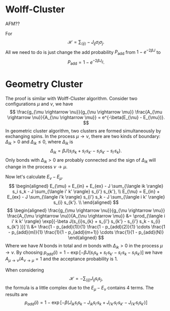 # Wolff-Cluster

AFM??

For
$$
\mathcal{H} = \sum_{\langle ij \rangle} -J_{ij} \sigma_{i} \sigma_{j}.
$$
All we need to do is just change the add probability $P_{\text{add}}$ from $1 - e^{-2\beta J}$ to
$$
P_{\text{add}} = 1 - e^{-2\beta J_{ij}}.
$$

# Geometry Cluster
The proof is similar with Wolff-Cluster algorithm. Consider two configurations $\mu$ and $\nu$, we have
$$
\frac{g_{\mu \rightarrow \nu}}{g_{\nu \rightarrow \mu}} \frac{A_{\mu \rightarrow \nu}}{A_{\nu \rightarrow \mu}} = e^{-\beta(E_{\nu} - E_{\mu})}.
$$
In geometric cluster algorithm, two clusters are formed simultaneously by exchanging spins. In the process $\mu \rightarrow \nu$, there are two kinds of boundary: $\Delta_{ik} \gt 0$ and $\Delta_{ik} \le 0$, where $\Delta_{ik}$ is
$$
\Delta_{ik} = \beta J (s_{i}s_{k} + s_{i'}s_{k'} - s_{i}s_{k'} - s_{i'}s_{k}).
$$
Only bonds with $\Delta_{ik} > 0$ are probably connected and the sign of $\Delta_{ik}$ will change in the process $\nu \rightarrow \mu$.

Now let's calculate $E_{\nu} - E_{\mu}$.
$$
\begin{aligned}
E_{\mu} = E_{in} + E_{ex} - J \sum_{\langle ik \rangle} s_i s_k - J \sum_{\langle i' k' \rangle} s_{i'} s_{k'}, \\
E_{\nu} = E_{in} + E_{ex} - J \sum_{\langle i'k \rangle} s_{i'} s_k - J \sum_{\langle i k' \rangle} s_{i} s_{k'}. \\
\end{aligned}
$$
$$
\begin{aligned}
\frac{g_{\mu \rightarrow \nu}}{g_{\nu \rightarrow \mu}} \frac{A_{\mu \rightarrow \nu}}{A_{\nu \rightarrow \mu}}
&= \prod_{\langle i i' k k' \rangle} \exp[{-\beta J(s_{i}s_{k} + s_{i'} s_{k'} - s_{i'} s_k - s_{i} s_{k'} )}] \\
&= \frac{1 - p_{add}(1)}{1} \frac{1 - p_{add}(2)}{1} \cdots \frac{1 - p_{add}(m)}{1} \frac{1}{1 - p_{add}(m+1)} \cdots \frac{1}{1 - p_{add}(N)}
\end{aligned}
$$
Where we have $N$ bonds in total and $m$ bonds with $\Delta_{ik} \gt 0$ in the process $\mu \rightarrow \nu$. By choosing $p_{add}(i) = 1 - \exp[-\beta J(s_{i}s_{k} + s_{i'} s_{k'} - s_{i'} s_k - s_{i} s_{k'})]$ we have $A_{\mu \rightarrow \nu} / A_{\nu \rightarrow \mu} = 1$ and the acceptance probability is $1$.

When considering 
$$
\mathcal{H} = - \sum_{\langle ij \rangle} J_{ij} s_i s_j,
$$
the formula is a little complex due to the $E_{\mu} - E_{\nu}$ contains $4$ terms. The results are
$$
p_{add}(i) = 1 - \exp[-\beta (J_{ik} s_is_k - J_{ik} s_{i'} s_k + J_{i'k'} s_{i'} s_{k'} - J_{i'k'} s_{i} s_{k'})]
$$
